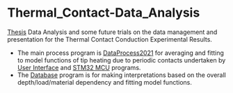 # Thermal_Contact-Data_Analysis
<a href="https://tez.yok.gov.tr/UlusalTezMerkezi/TezGoster?key=kScA8XnrRb0WogX-qPGFkrhRW98UfLTuapCewvpur-lxL6h-n5hx74fzLu5MsF4h">Thesis</a> Data Analysis and some future trials on the data management and presentation for the Thermal Contact Conduction Experimental Results.
<ul>
<li>The main process program is <a href="https://github.com/ahmeduluca/Thermal_Contact-Data_Analysis/blob/main/DataProcess2021.py">DataProcess2021</a> for averaging and fitting to model functions of tip heating due to periodic contacts undertaken by <a href="https://github.com/ahmeduluca/Indenter-User-Interface">User Interface</a> and <a href="https://github.com/ahmeduluca/Indenter">STM32 MCU</a> programs.</li>
<li>The <a href="https://github.com/ahmeduluca/Thermal_Contact-Data_Analysis/blob/main/Database.py">Database</a> program is for making interpretations based on the overall depth/load/material dependency and fitting model functions.</li>
</ul>
